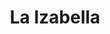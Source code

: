 ---
title: "La Izabella"
url: /ciudad-guayana-puerto-ordaz/la-izabella-avenida-paseo-caroni/
shop: Lebensmittel
---